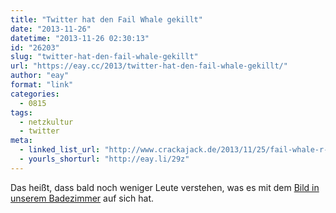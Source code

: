 ```yaml
---
title: "Twitter hat den Fail Whale gekillt"
date: "2013-11-26"
datetime: "2013-11-26 02:30:13"
id: "26203"
slug: "twitter-hat-den-fail-whale-gekillt"
url: "https://eay.cc/2013/twitter-hat-den-fail-whale-gekillt/"
author: "eay"
format: "link"
categories:
  - 0815
tags:
  - netzkultur
  - twitter
meta:
  - linked_list_url: "http://www.crackajack.de/2013/11/25/fail-whale-r-i-p/"
  - yourls_shorturl: "http://eay.li/29z"
---
```


Das heißt, dass bald noch weniger Leute verstehen, was es mit dem [Bild in unserem Badezimmer](http://d.pr/i/x7WH) auf sich hat.
